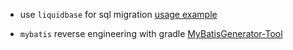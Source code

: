 * use `liquidbase` for sql migration
[usage example](https://github.com/Wizzard-sudo/LiquidBaseExample/tree/master/src/main/resources)

* `mybatis` reverse engineering with gradle [MyBatisGenerator-Tool](https://github.com/kingcos/MyBatisGenerator-Tool)